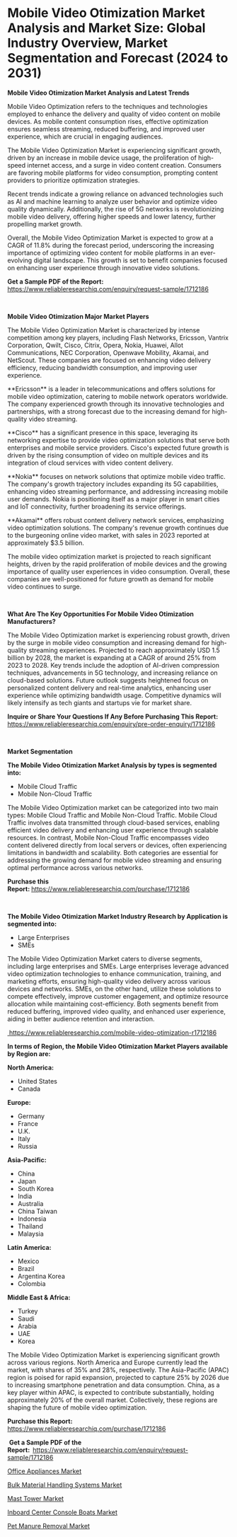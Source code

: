 <p><h1>Mobile Video Otimization Market Analysis and Market Size: Global Industry Overview, Market Segmentation and Forecast (2024 to 2031)</h1></p><p><strong>Mobile Video Otimization Market Analysis and Latest Trends</strong></p>
<p><p>Mobile Video Optimization refers to the techniques and technologies employed to enhance the delivery and quality of video content on mobile devices. As mobile content consumption rises, effective optimization ensures seamless streaming, reduced buffering, and improved user experience, which are crucial in engaging audiences. </p><p>The Mobile Video Optimization Market is experiencing significant growth, driven by an increase in mobile device usage, the proliferation of high-speed internet access, and a surge in video content creation. Consumers are favoring mobile platforms for video consumption, prompting content providers to prioritize optimization strategies. </p><p>Recent trends indicate a growing reliance on advanced technologies such as AI and machine learning to analyze user behavior and optimize video quality dynamically. Additionally, the rise of 5G networks is revolutionizing mobile video delivery, offering higher speeds and lower latency, further propelling market growth. </p><p>Overall, the Mobile Video Optimization Market is expected to grow at a CAGR of 11.8% during the forecast period, underscoring the increasing importance of optimizing video content for mobile platforms in an ever-evolving digital landscape. This growth is set to benefit companies focused on enhancing user experience through innovative video solutions.</p></p>
<p><strong>Get a Sample PDF of the Report:&nbsp;</strong> <a href="https://www.reliableresearchiq.com/enquiry/request-sample/1712186?utm_campaign=1088&utm_medium=2&utm_source=Github&utm_content=ia&utm_term=22102024&utm_id=mobile-video-otimization">https://www.reliableresearchiq.com/enquiry/request-sample/1712186</a></p>
<p>&nbsp;</p>
<p><strong>Mobile Video Otimization Major Market Players</strong></p>
<p><p>The Mobile Video Optimization Market is characterized by intense competition among key players, including Flash Networks, Ericsson, Vantrix Corporation, Qwilt, Cisco, Citrix, Opera, Nokia, Huawei, Allot Communications, NEC Corporation, Openwave Mobility, Akamai, and NetScout. These companies are focused on enhancing video delivery efficiency, reducing bandwidth consumption, and improving user experience.</p><p>**Ericsson** is a leader in telecommunications and offers solutions for mobile video optimization, catering to mobile network operators worldwide. The company experienced growth through its innovative technologies and partnerships, with a strong forecast due to the increasing demand for high-quality video streaming.</p><p>**Cisco** has a significant presence in this space, leveraging its networking expertise to provide video optimization solutions that serve both enterprises and mobile service providers. Cisco's expected future growth is driven by the rising consumption of video on multiple devices and its integration of cloud services with video content delivery.</p><p>**Nokia** focuses on network solutions that optimize mobile video traffic. The company's growth trajectory includes expanding its 5G capabilities, enhancing video streaming performance, and addressing increasing mobile user demands. Nokia is positioning itself as a major player in smart cities and IoT connectivity, further broadening its service offerings.</p><p>**Akamai** offers robust content delivery network services, emphasizing video optimization solutions. The company's revenue growth continues due to the burgeoning online video market, with sales in 2023 reported at approximately $3.5 billion.</p><p>The mobile video optimization market is projected to reach significant heights, driven by the rapid proliferation of mobile devices and the growing importance of quality user experiences in video consumption. Overall, these companies are well-positioned for future growth as demand for mobile video continues to surge.</p></p>
<p>&nbsp;</p>
<p><strong>What Are The Key Opportunities For Mobile Video Otimization Manufacturers?</strong></p>
<p><p>The Mobile Video Optimization market is experiencing robust growth, driven by the surge in mobile video consumption and increasing demand for high-quality streaming experiences. Projected to reach approximately USD 1.5 billion by 2028, the market is expanding at a CAGR of around 25% from 2023 to 2028. Key trends include the adoption of AI-driven compression techniques, advancements in 5G technology, and increasing reliance on cloud-based solutions. Future outlook suggests heightened focus on personalized content delivery and real-time analytics, enhancing user experience while optimizing bandwidth usage. Competitive dynamics will likely intensify as tech giants and startups vie for market share.</p></p>
<p><strong>Inquire or Share Your Questions If Any Before Purchasing This Report:</strong> <a href="https://www.reliableresearchiq.com/enquiry/pre-order-enquiry/1712186?utm_campaign=1088&utm_medium=2&utm_source=Github&utm_content=ia&utm_term=22102024&utm_id=mobile-video-otimization">https://www.reliableresearchiq.com/enquiry/pre-order-enquiry/1712186</a></p>
<p>&nbsp;</p>
<p><strong>Market Segmentation</strong></p>
<p><strong>The Mobile Video Otimization Market Analysis by types is segmented into:</strong></p>
<p><ul><li>Mobile Cloud Traffic</li><li>Mobile Non-Cloud Traffic</li></ul></p>
<p><p>The Mobile Video Optimization market can be categorized into two main types: Mobile Cloud Traffic and Mobile Non-Cloud Traffic. Mobile Cloud Traffic involves data transmitted through cloud-based services, enabling efficient video delivery and enhancing user experience through scalable resources. In contrast, Mobile Non-Cloud Traffic encompasses video content delivered directly from local servers or devices, often experiencing limitations in bandwidth and scalability. Both categories are essential for addressing the growing demand for mobile video streaming and ensuring optimal performance across various networks.</p></p>
<p><strong>Purchase this Report:&nbsp;</strong><a href="https://www.reliableresearchiq.com/purchase/1712186?utm_campaign=1088&utm_medium=2&utm_source=Github&utm_content=ia&utm_term=22102024&utm_id=mobile-video-otimization">https://www.reliableresearchiq.com/purchase/1712186</a></p>
<p>&nbsp;</p>
<p><strong>The Mobile Video Otimization Market Industry Research by Application is segmented into:</strong></p>
<p><ul><li>Large Enterprises</li><li>SMEs</li></ul></p>
<p><p>The Mobile Video Optimization Market caters to diverse segments, including large enterprises and SMEs. Large enterprises leverage advanced video optimization technologies to enhance communication, training, and marketing efforts, ensuring high-quality video delivery across various devices and networks. SMEs, on the other hand, utilize these solutions to compete effectively, improve customer engagement, and optimize resource allocation while maintaining cost-efficiency. Both segments benefit from reduced buffering, improved video quality, and enhanced user experience, aiding in better audience retention and interaction.</p></p>
<p><a href="https://www.reliableresearchiq.com/mobile-video-otimization-r1712186?utm_campaign=1088&utm_medium=2&utm_source=Github&utm_content=ia&utm_term=22102024&utm_id=mobile-video-otimization">&nbsp;https://www.reliableresearchiq.com/mobile-video-otimization-r1712186</a></p>
<p><strong>In terms of Region, the Mobile Video Otimization Market Players available by Region are:</strong></p>
<p>
    <p> <strong> North America: </strong>
        <ul>
            <li>United States</li>
            <li>Canada</li>
        </ul>
        </p> 
    <p> <strong> Europe: </strong>
        <ul>
            <li>Germany</li>
            <li>France</li>
            <li>U.K.</li>
            <li>Italy</li>
            <li>Russia</li>
        </ul>
        </p> 
    <p> <strong> Asia-Pacific: </strong>
        <ul>
            <li>China</li>
            <li>Japan</li>
            <li>South Korea</li>
            <li>India</li>
            <li>Australia</li>
            <li>China Taiwan</li>
            <li>Indonesia</li>
            <li>Thailand</li>
            <li>Malaysia</li>
        </ul>
        </p> 
    <p> <strong> Latin America: </strong>
        <ul>
            <li>Mexico</li>
            <li>Brazil</li>
            <li>Argentina Korea</li>
            <li>Colombia</li>
        </ul>
        </p> 
    <p> <strong> Middle East & Africa: </strong>
        <ul>
            <li>Turkey</li>
            <li>Saudi</li>
            <li>Arabia</li>
            <li>UAE</li>
            <li>Korea</li>
        </ul>
    </p>
    </p>
<p><p>The Mobile Video Optimization Market is experiencing significant growth across various regions. North America and Europe currently lead the market, with shares of 35% and 28%, respectively. The Asia-Pacific (APAC) region is poised for rapid expansion, projected to capture 25% by 2026 due to increasing smartphone penetration and data consumption. China, as a key player within APAC, is expected to contribute substantially, holding approximately 20% of the overall market. Collectively, these regions are shaping the future of mobile video optimization.</p></p>
<p><strong>Purchase this Report: </strong><a href="https://www.reliableresearchiq.com/purchase/1712186?utm_campaign=1088&utm_medium=2&utm_source=Github&utm_content=ia&utm_term=22102024&utm_id=mobile-video-otimization">https://www.reliableresearchiq.com/purchase/1712186</a></p>
<p>&nbsp;<strong>Get a Sample PDF of the Report:&nbsp;&nbsp;</strong><a href="https://www.reliableresearchiq.com/enquiry/request-sample/1712186?utm_campaign=1088&utm_medium=2&utm_source=Github&utm_content=ia&utm_term=22102024&utm_id=mobile-video-otimization">https://www.reliableresearchiq.com/enquiry/request-sample/1712186</a></p>
<p><strong></strong></p>
<p><p><a href="https://issuu.com/reportprime-2/docs/office-appliances-market-size-2030._e2ebc2e7ddcc5b?utm_campaign=1088&utm_medium=2&utm_source=Github&utm_content=ia&utm_term=22102024&utm_id=mobile-video-otimization">Office Appliances Market</a></p><p><a href="https://github.com/alea79alre/Market-Research-Report-List-1/blob/main/bulk-material-handling-systems-market.md?utm_campaign=1088&utm_medium=2&utm_source=Github&utm_content=ia&utm_term=22102024&utm_id=mobile-video-otimization">Bulk Material Handling Systems Market</a></p><p><a href="https://issuu.com/reportprime-2/docs/mast-tower-market-size-2030.pptx_bdd68484172296?utm_campaign=1088&utm_medium=2&utm_source=Github&utm_content=ia&utm_term=22102024&utm_id=mobile-video-otimization">Mast Tower Market</a></p><p><a href="https://github.com/wanvigsqmunsenr/Market-Research-Report-List-1/blob/main/inboard-center-console-boats-market.md?utm_campaign=1088&utm_medium=2&utm_source=Github&utm_content=ia&utm_term=22102024&utm_id=mobile-video-otimization">Inboard Center Console Boats Market</a></p><p><a href="https://www.linkedin.com/pulse/global-pet-manure-removal-144-cagr-forecast-2024-2031-odavf?utm_campaign=1088&utm_medium=2&utm_source=Github&utm_content=ia&utm_term=22102024&utm_id=mobile-video-otimization">Pet Manure Removal Market</a></p></p>